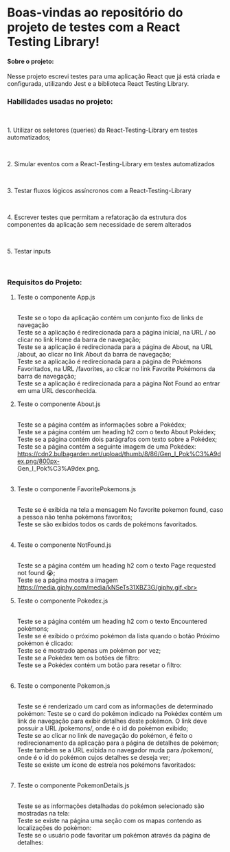 <h1> Boas-vindas ao repositório do projeto de testes com a React Testing Library! </h1>
 
 <h4>Sobre o projeto:</h4>
 <p>
Nesse projeto escrevi testes para uma aplicação React que já está criada e configurada, utilizando Jest e a biblioteca React Testing Library.<br>

 </p>


 <h3>Habilidades usadas no projeto:</h3><br>

 <p>1. Utilizar os seletores (queries) da React-Testing-Library em testes automatizados;</p><br>
 <p>2. Simular eventos com a React-Testing-Library em testes automatizados</p><br>
 <p>3. Testar fluxos lógicos assíncronos com a React-Testing-Library</p><br>
 <p>4. Escrever testes que permitam a refatoração da estrutura dos componentes da aplicação sem necessidade de serem alterados</p><br>
 <p>5. Testar inputs</p><br>
 
 <h3> Requisitos do Projeto: </h3>
 
 <p> 
  
 1. Teste o componente App.js<br><br>

    Teste se o topo da aplicação contém um conjunto fixo de links de navegação<br>
    Teste se a aplicação é redirecionada para a página inicial, na URL / ao clicar no link Home da barra de navegação;<br>
    Teste se a aplicação é redirecionada para a página de About, na URL /about, ao clicar no link About da barra de navegação;<br>
    Teste se a aplicação é redirecionada para a página de Pokémons Favoritados, na URL /favorites, ao clicar no link Favorite Pokémons da barra de 
    navegação;<br>
    Teste se a aplicação é redirecionada para a página Not Found ao entrar em uma URL desconhecida.<br>


2. Teste o componente About.js<br><br>

    Teste se a página contém as informações sobre a Pokédex;<br>
    Teste se a página contém um heading h2 com o texto About Pokédex;<br>
    Teste se a página contém dois parágrafos com texto sobre a Pokédex;<br>
    Teste se a página contém a seguinte imagem de uma Pokédex: https://cdn2.bulbagarden.net/upload/thumb/8/86/Gen_I_Pok%C3%A9dex.png/800px-    
    Gen_I_Pok%C3%A9dex.png.<br><br>



3.  Teste o componente FavoritePokemons.js<br><br>


    Teste se é exibida na tela a mensagem No favorite pokemon found, caso a pessoa não tenha pokémons favoritos;<br>
    Teste se são exibidos todos os cards de pokémons favoritados.<br><br>
    
4. Teste o componente NotFound.js<br><br>

    
    Teste se a página contém um heading h2 com o texto Page requested not found 😭;<br>
    Teste se a página mostra a imagem https://media.giphy.com/media/kNSeTs31XBZ3G/giphy.gif.<br><br>

5. Teste o componente Pokedex.js<br><br>

    Teste se a página contém um heading h2 com o texto Encountered pokémons;<br>
    Teste se é exibido o próximo pokémon da lista quando o botão Próximo pokémon é clicado:<br>
    Teste se é mostrado apenas um pokémon por vez;<br>
    Teste se a Pokédex tem os botões de filtro:<br>
    Teste se a Pokédex contém um botão para resetar o filtro:<br><br>

6.  Teste o componente Pokemon.js<br><br>

    Teste se é renderizado um card com as informações de determinado pokémon:
    Teste se o card do pokémon indicado na Pokédex contém um link de navegação para exibir detalhes deste pokémon. O link deve possuir a URL /pokemons/<id>, onde <id> é o id do pokémon exibido;<br>
    Teste se ao clicar no link de navegação do pokémon, é feito o redirecionamento da aplicação para a página de detalhes de pokémon;<br>
    Teste também se a URL exibida no navegador muda para /pokemon/<id>, onde <id> é o id do pokémon cujos detalhes se deseja ver;<br>
    Teste se existe um ícone de estrela nos pokémons favoritados:<br><br>

7. Teste o componente PokemonDetails.js<br><br>

    Teste se as informações detalhadas do pokémon selecionado são mostradas na tela:<br>
    Teste se existe na página uma seção com os mapas contendo as localizações do pokémon:<br>
    Teste se o usuário pode favoritar um pokémon através da página de detalhes:<br><br>
</p>

 

